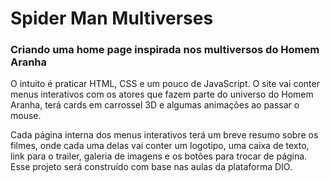 # Spider Man Multiverses
### Criando uma home page inspirada nos multiversos do Homem Aranha 

O intuito é praticar HTML, CSS e um pouco de JavaScript. O site vai conter menus interativos com os atores que fazem parte do universo do Homem Aranha, terá cards em carrossel 3D e algumas animações ao passar o mouse.
<br>

Cada página interna dos menus interativos terá um breve resumo sobre os filmes, onde cada uma delas vai conter um logotipo, uma caixa de texto, link para o trailer, galeria de imagens e os botões para trocar de página. Esse projeto será construído com base nas aulas da plataforma DIO.
